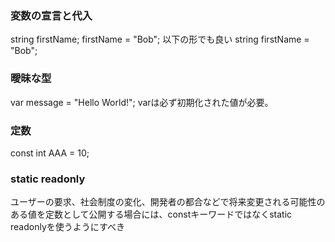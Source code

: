 ### 変数の宣言と代入
string firstName;
firstName = "Bob";
以下の形でも良い
string firstName = "Bob";

### 曖昧な型
var message = "Hello World!";
varは必ず初期化された値が必要。

### 定数
const int AAA = 10;

### static readonly
ユーザーの要求、社会制度の変化、開発者の都合などで将来変更される可能性のある値を定数として公開する場合には、constキーワードではなくstatic readonlyを使うようにすべき